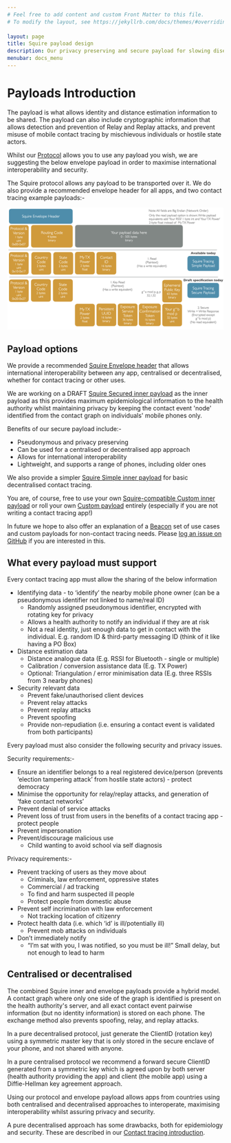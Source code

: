 ```yaml
---
# Feel free to add content and custom Front Matter to this file.
# To modify the layout, see https://jekyllrb.com/docs/themes/#overriding-theme-defaults

layout: page
title: Squire payload design
description: Our privacy preserving and secure payload for slowing disease spread
menubar: docs_menu
---
```


# Payloads Introduction

The payload is what allows identity and distance estimation information to be shared.
The payload can also include cryptographic information that allows detection and 
prevention of Relay and Replay attacks, and prevent misuse of mobile contact
tracing by mischievous individuals or hostile state actors.

Whilst our [Protocol](/protocol) allows you to use any payload you wish, we are
suggesting the below envelope payload in order to maximise international
interoperability and security.

The Squire protocol allows any payload to be transported over it. We do
also provide a recommended envelope header for all apps, and
two contact tracing example payloads:-

![Squire Payload Contents](/images/SquirePayloads.png)

## Payload options

We provide a recommended [Squire Envelope header](/payload/envelope) that allows
international interoperability between any app, centralised or decentralised,
whether for contact tracing or other uses.

We are working on a DRAFT [Squire Secured inner payload](/payload/secured) as the inner payload
as this provides maximum epidemiological information to the health authority whilst
maintaining privacy by keeping the contact event 'node' identified from the contact
graph on individuals' mobile phones only.

Benefits of our secure payload include:-
- Pseudonymous and privacy preserving
- Can be used for a centralised or decentralised app approach
- Allows for international interoperability
- Lightweight, and supports a range of phones, including older ones

We also provide a simpler [Squire Simple inner payload](/payload/simple) for basic
decentralised contact tracing.

You are, of course, free to use your own [Squire-compatible Custom inner payload](/payload/inner)
or roll your own [Custom payload](/payload/outer) entirely 
(especially if you are not writing a contact tracing app!)

In future we hope to also offer an explanation of a [Beacon](/background/glossary) set of use cases
and custom payloads for non-contact tracing needs. Please 
[log an issue on GitHub](https://github.com/vmware/squire/issues) if you are interested in this.

## What every payload must support

Every contact tracing app must allow the sharing of the below information

- Identifying data - to ‘identify’ the nearby mobile phone owner (can be a pseudonymous identifier not linked to name/real ID)
  - Randomly assigned pseudonymous identifier, encrypted with rotating key for privacy
  - Allows a health authority to notify an individual if they are at risk
  - Not a real identity, just enough data to get in contact with the individual. E.g. random ID & third-party messaging ID (think of it like having a PO Box)
- Distance estimation data
  - Distance analogue data (E.g. RSSI for Bluetooth - single or multiple)
  - Calibration / conversion assistance data (E.g. TX Power)
  - Optional: Triangulation / error minimisation data (E.g. three RSSIs from 3 nearby phones)
- Security relevant data
  - Prevent fake/unauthorised client devices
  - Prevent relay attacks
  - Prevent replay attacks
  - Prevent spoofing
  - Provide non-repudiation (i.e. ensuring a contact event is validated from both participants)

Every payload must also consider the following security and privacy issues.

Security requirements:-
- Ensure an identifier belongs to a real registered device/person (prevents ‘election tampering attack’ from hostile state actors) - protect democracy
- Minimise the opportunity for relay/replay attacks, and generation of ‘fake contact networks’
- Prevent denial of service attacks
- Prevent loss of trust from users in the benefits of a contact tracing app - protect people
- Prevent impersonation
- Prevent/discourage malicious use
  - Child wanting to avoid school via self diagnosis

Privacy requirements:-
- Prevent tracking of users as they move about
  - Criminals, law enforcement, oppressive states
  - Commercial / ad tracking
  - To find and harm suspected ill people
  - Protect people from domestic abuse
- Prevent self incrimination with law enforcement
  - Not tracking location of citizenry
- Protect health data (i.e. which ‘id’ is ill/potentially ill)
  - Prevent mob attacks on individuals
- Don’t immediately notify
  - “I’m sat with you, I was notified, so you must be ill!”
Small delay, but not enough to lead to harm

## Centralised or decentralised

The combined Squire inner and envelope payloads provide a hybrid model.
A contact graph where only one side of the graph is identified is present
on the health authority's server, and all exact contact event pairwise information
(but no identity information) is stored on each phone. The exchange method
also prevents spoofing, relay, and replay attacks.

In a pure decentralised protocol, just generate the ClientID (rotation key)
using a symmetric master key that is only stored in the secure enclave
of your phone, and not shared with anyone.

In a pure centralised protocol we recommend a forward secure ClientID generated
from a symmetric key which is agreed upon by both server (health authority
providing the app) and client (the mobile app) using a Diffie-Hellman key
agreement approach.

Using our protocol and envelope payload allows apps from countries using
both centralised and decentralised approaches to interoperate, maximising
interoperability whilst assuring privacy and security.

A pure decentralised approach has some drawbacks, both for epidemiology and
security. These are described in our [Contact tracing introduction](/background).